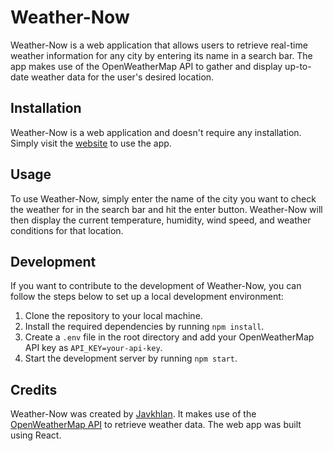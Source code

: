 

# Weather-Now

Weather-Now is a web application that allows users to retrieve real-time weather information for any city by entering its name in a search bar. The app makes use of the OpenWeatherMap API to gather and display up-to-date weather data for the user's desired location.

## Installation

Weather-Now is a web application and doesn't require any installation. Simply visit the [website](https://skitarii11.github.io/Weather-now/) to use the app.

## Usage

To use Weather-Now, simply enter the name of the city you want to check the weather for in the search bar and hit the enter button. Weather-Now will then display the current temperature, humidity, wind speed, and weather conditions for that location.

## Development

If you want to contribute to the development of Weather-Now, you can follow the steps below to set up a local development environment:

1. Clone the repository to your local machine.
2. Install the required dependencies by running `npm install`.
3. Create a `.env` file in the root directory and add your OpenWeatherMap API key as `API_KEY=your-api-key`.
4. Start the development server by running `npm start`.

## Credits

Weather-Now was created by [Javkhlan](https://github.com/Skitarii11). It makes use of the [OpenWeatherMap API](https://openweathermap.org/api) to retrieve weather data. The web app was built using React.
